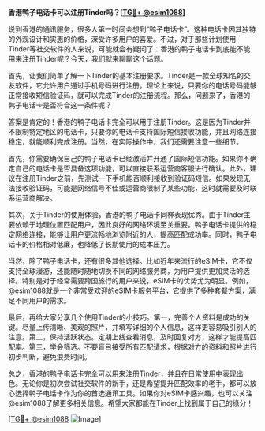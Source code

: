 **香港鸭子电话卡可以注册Tinder吗？[[TG💪+ @esim1088](https://t.me/s/esim1088)]**

说到香港的通讯服务，很多人第一时间会想到“鸭子电话卡”。这种电话卡因其独特的外观设计和实惠的价格，深受许多用户的喜爱。不过，对于那些计划使用Tinder等社交软件的人来说，可能就会有疑问了：香港的鸭子电话卡到底能不能用来注册Tinder呢？今天，我们就来聊聊这个话题。

首先，让我们简单了解一下Tinder的基本注册要求。Tinder是一款全球知名的交友软件，它允许用户通过手机号码进行注册。理论上来说，只要你的电话号码能够正常接收短信验证码，就可以完成Tinder的注册流程。那么，问题来了，香港的鸭子电话卡是否符合这一条件呢？

答案是肯定的！香港的鸭子电话卡完全可以用于注册Tinder。这是因为Tinder并不限制特定地区的电话卡，只要你的电话卡支持国际短信接收功能，并且网络连接稳定，就能顺利完成注册。当然，在实际操作中，我们还需要注意一些细节。

首先，你需要确保自己的鸭子电话卡已经激活并开通了国际短信功能。如果你不确定自己的电话卡是否具备这项功能，可以直接联系运营商客服进行确认。此外，建议在注册Tinder之前，先测试一下手机能否顺利接收到验证码短信。如果发现无法接收验证码，可能是网络信号不佳或运营商限制了某些功能，这时就需要及时联系运营商解决。

其次，关于Tinder的使用体验，香港的鸭子电话卡同样表现优秀。由于Tinder主要依赖于地理位置匹配用户，因此良好的网络环境至关重要。鸭子电话卡提供的稳定网络连接，能够让用户更流畅地浏览附近的人，提高匹配成功率。同时，鸭子电话卡的价格相对低廉，也降低了长期使用的成本压力。

当然，除了鸭子电话卡，还有很多其他选择。比如近年来流行的eSIM卡，它不仅支持全球漫游，还能随时随地切换不同的网络服务商，为用户提供更加灵活的选择。特别是对于经常需要跨国旅行的用户来说，eSIM卡的优势尤为明显。例如，@esim1088就是一个非常受欢迎的eSIM卡服务平台，它提供了多种套餐方案，满足不同用户的需求。

最后，再给大家分享几个使用Tinder的小技巧。第一，完善个人资料是成功的关键。尽量上传清晰、美观的照片，并填写详细的个人信息，这样更容易吸引别人的注意。第二，保持活跃状态。定期上线查看消息，及时回复对方，这样才能提高匹配率。第三，学会筛选。不要盲目接受所有匹配请求，根据对方的资料和照片进行初步判断，避免浪费时间。

总之，香港的鸭子电话卡完全可以用来注册Tinder，并且在日常使用中表现出色。无论你是初次尝试社交软件的新手，还是希望提升匹配效率的老手，都可以放心选择鸭子电话卡作为你的首选通讯工具。如果你对eSIM卡感兴趣，也可以关注@esim1088了解更多相关信息。希望大家都能在Tinder上找到属于自己的缘分！

[[TG💪+ @esim1088](https://t.me/s/esim1088) ![Image](https://i.postimg.cc/4NQfJmqS/Snipaste-2025-05-13-00-14-12.png)]